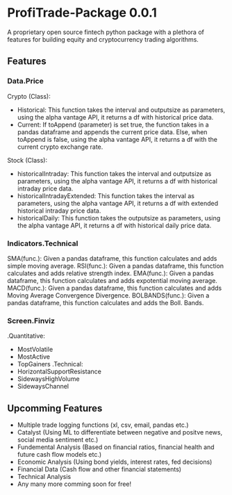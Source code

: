 # ProfiTrade-Package 0.0.1
A proprietary open source fintech python package with a plethora of features for building equity and cryptocurrency trading algorithms.
## Features
### Data.Price
Crypto (Class): 
- Historical: This function takes the interval and outputsize as parameters, using the alpha vantage API, it returns a df with historical price data.
- Current: If toAppend (parameter) is set true, the function takes in a pandas dataframe and appends the current price data. Else, when toAppend is false, using the alpha vantage API, it returns a df with the current crypto exchange rate.

Stock (Class):
- historicalIntraday: This function takes the interval and outputsize as parameters, using the alpha vantage API, it returns a df with historical intraday price data.
- historicalIntradayExtended: This function takes the interval as parameters, using the alpha vantage API, it returns a df with extended historical intraday price data.
- historicalDaily: This function takes the outputsize as parameters, using the alpha vantage API, it returns a df with historical daily price data.
### Indicators.Technical
SMA(func.):      Given a pandas dataframe, this function calculates and adds simple moving average.
RSI(func.):      Given a pandas dataframe, this function calculates and adds relative strength index.
EMA(func.):      Given a pandas dataframe, this function calculates and adds expotential moving average.
MACD(func.):     Given a pandas dataframe, this function calculates and adds Moving Average Convergence Divergence.
BOLBANDS(func.): Given a pandas dataframe, this function calculates and adds the Boll. Bands.

### Screen.Finviz
.Quantitative:
- MostVolatile
- MostActive
- TopGainers
.Technical:
- HorizontalSupportResistance
- SidewaysHighVolume
- SidewaysChannel

## Upcomming Features
- Multiple trade logging functions (xl, csv, email, pandas etc.)
- Catalyst (Using ML to differentiate between negative and positve news, social media sentiment etc.)
- Fundemental Analysis (Based on financial ratios, financial health and future cash flow models etc.)
- Economic Analysis (Using bond yields, interest rates, fed decisions)
- Financial Data (Cash flow and other financial statements)
- Technical Analysis
- Any many more comming soon for free!
